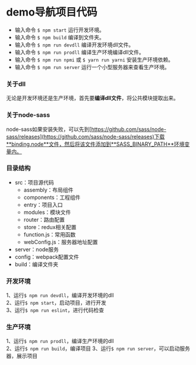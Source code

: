 # demo导航项目代码

* 输入命令 `$ npm start` 运行开发环境。
* 输入命令 `$ npm build` 编译到文件夹。
* 输入命令 `$ npm run devdll` 编译开发环境dll文件。
* 输入命令 `$ npm run prodll` 编译生产环境编译dll文件。
* 输入命令 `$ npm run npmi` 或 `$ yarn run yarni` 安装生产环境依赖。
* 输入命令 `$ npm run server` 运行一个小型服务器来查看生产环境。

### 关于dll

无论是开发环境还是生产环境，首先要**编译dll文件**，将公共模块提取出来。

### 关于node-sass

node-sass如果安装失败，可以先到[https://github.com/sass/node-sass/releases](https://github.com/sass/node-sass/releases)下载**binding.node**文件，然后将该文件添加到**SASS_BINARY_PATH**环境变量内。

### 目录结构

* src：项目源代码
  * assembly：布局组件
  * components：工程组件
  * entry：项目入口
  * modules：模块文件
  * router：路由配置
  * store：redux相关配置
  * function.js：常用函数
  * webConfig.js：服务器地址配置
* server：node服务
* config：webpack配置文件
* build：编译文件夹

### 开发环境
1、运行`$ npm run devdll`，编译开发环境的dll   
2、运行`$ npm start`，启动项目，进行开发   
3、运行`$ npm run eslint`，进行代码检查

### 生产环境
1、运行`$ npm run prodll`，编译生产环境的dll   
2、运行`$ npm run build`，编译项目
3、运行`$ npm run server`，可以启动服务器，展示项目
